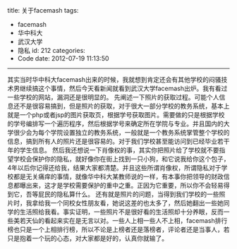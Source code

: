 title: 关于facemash
tags:
  - facemash
  - 华中科大
  - 武汉大学
  - 隐私
id: 212
categories:
  - Code
date: 2012-07-19 11:13:50
---

其实当时华中科大facemash出来的时候，我就想到肯定还会有其他学校的闷骚技术男继续搞这个事情，然后今天看新闻就看到武汉大学facemash出炉。我有看过一些学校的网站，漏洞还是很明显的。
先阐述一下照片的获取过程。可能个人信息还不是很容易搞到，但是照片的获取，对于很大一部分学校的教务系统，基本上就是一个php或者jsp的图片获取页，根据学号获取图片。需要做的只是根据学校的学号编排写一个遍历程序，然后根据学号来确定所在学院与专业。并且国内的大学很少会为每个学院设置独立的教务系统，一般就是一个教务系统掌管整个学校的信息，搞到所有人的照片还是很容易的。对于我们学校甚至能访问到已经毕业若干年的学生信息。
然后我还想说一下肖像权的事，其实你把照片给了学校就不要指望学校会保护你的隐私，就好像你在街上找到一只小狗，和它说我给你这个包子，4年以后你记得还给我，结果大家都清楚。并且这些所谓肖像权，所谓隐私对于学校都是无关痛痒的事情，就像华中科大某教师说的一样，有本事你把领导的财政信息都曝出来，这才是学校需要保护的重中之重。正因为它重要，所以你不会轻易得到它，吾等屁民的隐私算什么。
还有就是照片的问题，当得到我们学校的一些照片时，我拿给我一个同校女性朋友看，她说这差的也太多了，然后她翻出一些她同学的生活照给我看。事实证明，一些照片不是很好看的生活照却十分养眼，反而一些美若天仙的看起来实在是无言以对。一些人上相一些人不上相，facemash排行榜也只是一个上相排行榜，所以不论是上榜者还是落榜者，评论者还是当事人，若只是抱着一个玩的心态，对大家都是好的，认真你就输了。